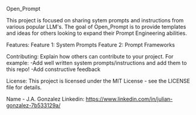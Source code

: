 Open_Prompt

This project is focused on sharing sytem prompts and instructions from various popular LLM's. The goal of Open_Prompt
is to provide templates and ideas for others looking to expand their Prompt Engineering abilities.


Features:
Feature 1: System Prompts
Feature 2: Prompt Frameworks


Contributing:
Explain how others can contribute to your project. For example: 
-Add well written system prompts/instructions and add them to this repo! 
-Add constructive feedback

License:
This project is licensed under the MIT License - see the LICENSE file for details.

Name - J.A. Gonzalez
Linkedin: <https://www.linkedin.com/in/julian-gonzalez-7b533129a/>
